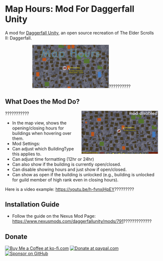 # Map Hours: Mod For Daggerfall Unity

A mod for [Daggerfall Unity](https://github.com/Interkarma/daggerfall-unity), an open source recreation of The Elder Scrolls II: Daggerfall.

<p align="center">
  <img width="50%" src="https://raw.githubusercontent.com/ArshvirGoraya/Map-Hours/main/.github/Images/MapHours_Thumbnail.jpg" alt="Header Image for Map Hours Mod" />??????????
</p>

## What Does the Mod Do?

<img align="right" width="50%" src="https://raw.githubusercontent.com/ArshvirGoraya/Map-Hours/main/.github/Images/MapHours_Gif.gif" alt="A gif showing the effects of the mod" />???????????

- In the map view, shows the opening/closing hours for buildings when hovering over them.
- Mod Settings: 
 - Can adjust which BuildingType this applies to. 
 - Can adjust time formatting (12hr or 24hr)
 - Can also show if the building is currently open/closed.
 - Can disable showing hours and just show if open/closed.
 - Can show as open if the building is unlocked (e.g., building is unlocked for guild member of high rank even in closing hours).

Here is a video example: https://youtu.be/h-fvnxjHpEY?????????

## Installation Guide

- Follow the guide on the Nexus Mod Page: https://www.nexusmods.com/daggerfallunity/mods/791?????????????

## Donate
<a align="left" href='https://ko-fi.com/Z8Z6NP272' target='_blank'><img height='36' src='https://storage.ko-fi.com/cdn/kofi2.png?v=3' alt='Buy Me a Coffee at ko-fi.com' /></a>
<a href='https://www.paypal.com/donate/?hosted_button_id=6898PNAVV5QRC' target='_blank'><img width='108' src='https://github.com/user-attachments/assets/0b96763f-b586-4abb-9d42-216aab7ccb20' alt='Donate at paypal.com' /></a>
<a href='https://github.com/sponsors/ArshvirGoraya' target='_blank'><img height='30' src='https://github.com/user-attachments/assets/0e5debd6-531b-463a-a67a-e55e85102ddc' alt='Sponsor on GitHub' /></a>
